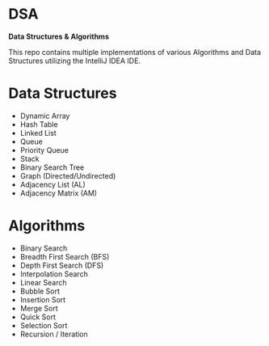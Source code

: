 # DSA
**Data Structures & Algorithms**

This repo contains multiple implementations of various Algorithms and Data Structures utilizing the IntelliJ IDEA IDE.

# Data Structures
- Dynamic Array
- Hash Table
- Linked List
- Queue
- Priority Queue
- Stack
- Binary Search Tree
- Graph (Directed/Undirected)
- Adjacency List (AL)
- Adjacency Matrix (AM)

# Algorithms
- Binary Search
- Breadth First Search (BFS)
- Depth First Search (DFS)
- Interpolation Search
- Linear Search
- Bubble Sort
- Insertion Sort
- Merge Sort
- Quick Sort
- Selection Sort
- Recursion / Iteration
